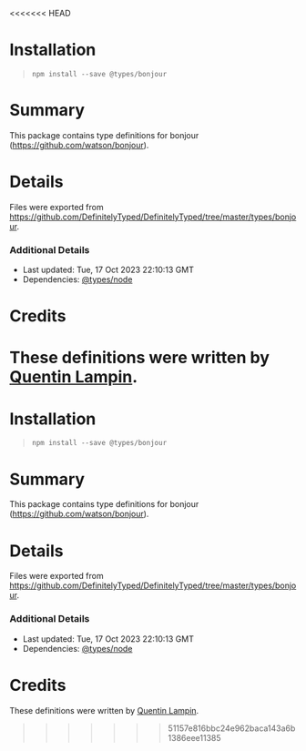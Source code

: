 <<<<<<< HEAD
# Installation
> `npm install --save @types/bonjour`

# Summary
This package contains type definitions for bonjour (https://github.com/watson/bonjour).

# Details
Files were exported from https://github.com/DefinitelyTyped/DefinitelyTyped/tree/master/types/bonjour.

### Additional Details
 * Last updated: Tue, 17 Oct 2023 22:10:13 GMT
 * Dependencies: [@types/node](https://npmjs.com/package/@types/node)

# Credits
These definitions were written by [Quentin Lampin](https://github.com/quentin-ol).
=======
# Installation
> `npm install --save @types/bonjour`

# Summary
This package contains type definitions for bonjour (https://github.com/watson/bonjour).

# Details
Files were exported from https://github.com/DefinitelyTyped/DefinitelyTyped/tree/master/types/bonjour.

### Additional Details
 * Last updated: Tue, 17 Oct 2023 22:10:13 GMT
 * Dependencies: [@types/node](https://npmjs.com/package/@types/node)

# Credits
These definitions were written by [Quentin Lampin](https://github.com/quentin-ol).
>>>>>>> 51157e816bbc24e962baca143a6b1386eee11385
